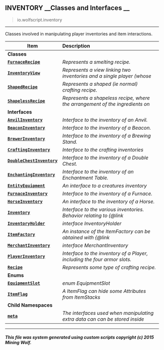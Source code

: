 ## INVENTORY __Classes and Interfaces __

>io.wolfscript.inventory

---

Classes involved in manipulating player inventories and item interactions.

Item | Description   
--- | :--- 
__Classes__|
__[`FurnaceRecipe`](FurnaceRecipe.md)__ | _Represents a smelting recipe._ 
__[`InventoryView`](InventoryView.md)__ | _Represents a view linking two inventories and a single player (whose_ 
__[`ShapedRecipe`](ShapedRecipe.md)__ | _Represents a shaped (ie normal) crafting recipe._ 
__[`ShapelessRecipe`](ShapelessRecipe.md)__ | _Represents a shapeless recipe, where the arrangement of the ingredients on_ 
__Interfaces__|
__[`AnvilInventory`](AnvilInventory.md)__ | _Interface to the inventory of an Anvil._ 
__[`BeaconInventory`](BeaconInventory.md)__ | _Interface to the inventory of a Beacon._ 
__[`BrewerInventory`](BrewerInventory.md)__ | _Interface to the inventory of a Brewing Stand._ 
__[`CraftingInventory`](CraftingInventory.md)__ | _Interface to the crafting inventories_ 
__[`DoubleChestInventory`](DoubleChestInventory.md)__ | _Interface to the inventory of a Double Chest._ 
__[`EnchantingInventory`](EnchantingInventory.md)__ | _Interface to the inventory of an Enchantment Table._ 
__[`EntityEquipment`](EntityEquipment.md)__ | _An interface to a creatures inventory_ 
__[`FurnaceInventory`](FurnaceInventory.md)__ | _Interface to the inventory of a Furnace._ 
__[`HorseInventory`](HorseInventory.md)__ | _An interface to the inventory of a Horse._ 
__[`Inventory`](Inventory.md)__ | _Interface to the various inventories. Behavior relating to {@link_ 
__[`InventoryHolder`](InventoryHolder.md)__ | _interface InventoryHolder_ 
__[`ItemFactory`](ItemFactory.md)__ | _An instance of the ItemFactory can be obtained with {@link_ 
__[`MerchantInventory`](MerchantInventory.md)__ | _interface MerchantInventory_ 
__[`PlayerInventory`](PlayerInventory.md)__ | _Interface to the inventory of a Player, including the four armor slots._ 
__[`Recipe`](Recipe.md)__ | _Represents some type of crafting recipe._ 
__Enums__|
__[`EquipmentSlot`](EquipmentSlot.md)__ | _enum EquipmentSlot_ 
__[`ItemFlag`](ItemFlag.md)__ | _A ItemFlag can hide some Attributes from ItemStacks_ 
__Child Namespaces__|
__[`meta`](meta/0.md)__ | _The interfaces used when manipulating extra data can can be stored inside_ 



---



##### This file was system generated using custom scripts copyright (c) 2015 Mining Wolf.
	


